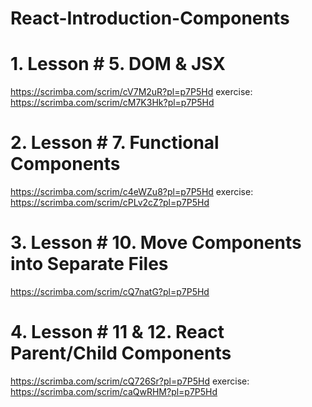 # React-Introduction-Components

# 1. Lesson # 5. DOM & JSX
https://scrimba.com/scrim/cV7M2uR?pl=p7P5Hd
exercise:
https://scrimba.com/scrim/cM7K3Hk?pl=p7P5Hd

# 2. Lesson # 7. Functional Components
https://scrimba.com/scrim/c4eWZu8?pl=p7P5Hd
exercise:
https://scrimba.com/scrim/cPLv2cZ?pl=p7P5Hd

# 3. Lesson # 10. Move Components into Separate Files
https://scrimba.com/scrim/cQ7natG?pl=p7P5Hd

# 4. Lesson # 11 & 12. React Parent/Child Components
https://scrimba.com/scrim/cQ726Sr?pl=p7P5Hd
exercise:
https://scrimba.com/scrim/caQwRHM?pl=p7P5Hd
